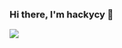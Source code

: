 ### Hi there, I'm hackycy 👋

<img src="https://github-readme-stats.vercel.app/api?username=hackycy&show_icons=true&count_private=true&hide=contribs&include_all_commits=true&theme=highcontrast" />
